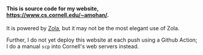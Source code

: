 #### This is source code for my website, https://www.cs.cornell.edu/~amohan/. 

It is powered by [Zola](https://www.getzola.org/), but it may not be the most elegant use of Zola.

Further, I do not yet deploy this website at each push using a Github Action; I do a manual `scp` into Cornell's web servers instead. 
